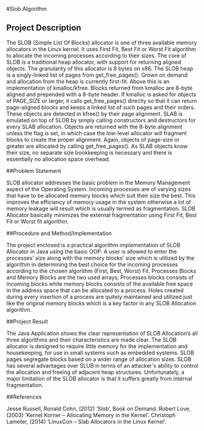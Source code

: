 #Slob Algorithm

## Project Description

The SLOB (Simple List Of Blocks) allocator is one of three available memory allocators in the Linux kernel. It uses First Fit, Best Fit or Worst Fit algorithm to allocate the incoming processes according to their sizes. 
The core of SLOB is a traditional heap allocator, with support for returning aligned objects. The granularity of this allocator is 8 bytes on x86. The SLOB heap is a singly-linked list of pages from get_free_pages(). Grown on demand and allocation from the heap is currently first-fit.
Above this is an implementation of kmalloc/kfree. Blocks returned from kmalloc are 8-byte aligned and prepended with a 8-byte header. If kmalloc is asked for objects of PAGE_SIZE or larger, it calls get_free_pages() directly so that it can return page-aligned blocks and keeps a linked list of such pages and their orders. These objects are detected in kfree() by their page alignment.
SLAB is emulated on top of SLOB by simply calling constructors and destructors for every SLAB allocation. Objects are returned with the 8-byte alignment unless the flag is set, in which case the low-level allocator will fragment blocks to create the proper alignment. Again, objects of page-size or greater are allocated by calling get_free_pages(). As SLAB objects know their size, no separate size bookkeeping is necessary and there is essentially no allocation space overhead.

##Problem Statement

SLOB allocator addresses the basic problem in the Memory Management aspect of the Operating System. Incoming processes are of varying sizes that have to be allocated memory blocks which suit their size the best. This improves the efficiency of memory usage in the system otherwise a lot of memory leakage will result which is usually termed as fragmentation. SLOB Allocator basically minimizes the external fragmentation using First Fit, Best Fit or Worst fit algorithm.

##Procedure and Method/Implementation

The project enclosed is a practical algorithm implementation of SLOB Allocator in  Java using the basic OOP. A user is allowed to enter the processes’ size along with the memory blocks’ size which is utilized by the algorithm in determining the best choice for the incoming processes according to the chosen algorithm (First, Best, Worst) Fit.
Processes Blocks and Memory Blocks are the two used arrays; Processes blocks consists of incoming blocks while memory blocks consists of the available free space in the address space that can be allocated to a process. Holes created during every insertion of a process are quitely maintained and utilized just like the original memory blocks which is a key factor in any SLOB Allocation algorithm.

##Project Result

The Java Application shows the clear representation of SLOB Allocation’s all three algorithms and their characteristics are made clear. The SLOB allocator is designed to require little memory for the implementation and housekeeping, for use in small systems such as embedded systems. SLOB pages segregate blocks based on a wider range of allocation sizes. SLOB has several advantages over SLUB in terms of an attacker's ability to control the allocation and freeing of adjacent heap structures. Unfortunately, a major limitation of the SLOB allocator is that it suffers greatly from internal fragmentation. 

##References

Jesse Russell, Ronald Cohn, (2012) ‘Slob’, Book on Demand.
Robert Love, (2003) ‘Kernel Korner – Allocating Memory in the Kernel’.
Christoph Lameter, (2014) ‘LinuxCon – Slab Allocators in the Linux Kernel’.

